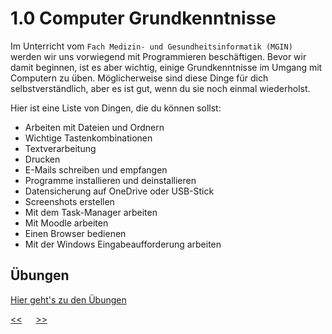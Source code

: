 # 1.0 Computer Grundkenntnisse

Im Unterricht vom `Fach Medizin- und Gesundheitsinformatik (MGIN)`
werden wir uns vorwiegend mit Programmieren beschäftigen.
Bevor wir damit beginnen, ist es aber wichtig, einige Grundkenntnisse im Umgang mit Computern zu üben.
Möglicherweise sind diese Dinge für dich selbstverständlich, aber es ist gut, wenn du sie noch einmal wiederholst.

Hier ist eine Liste von Dingen, die du können sollst:

- Arbeiten mit Dateien und Ordnern
- Wichtige Tastenkombinationen
- Textverarbeitung
- Drucken
- E-Mails schreiben und empfangen
- Programme installieren und deinstallieren
- Datensicherung auf OneDrive oder USB-Stick
- Screenshots erstellen
- Mit dem Task-Manager arbeiten
- Mit Moodle arbeiten
- Einen Browser bedienen
- Mit der Windows Eingabeaufforderung arbeiten

## Übungen
[Hier geht's zu den Übungen](../uebungen/UE_01.0_ComputerGrundkenntnisse.md) 


[<<](00.0_UeberDiesesSkriptum.md) &emsp; [>>](02.0_ProgrammierenMitPython.md)